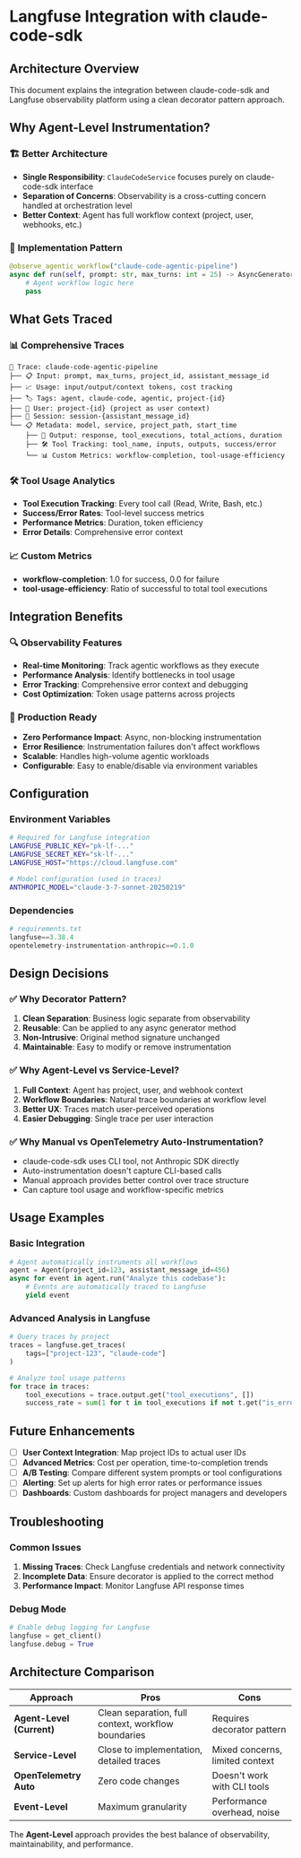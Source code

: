 # Langfuse Integration with claude-code-sdk

## Architecture Overview

This document explains the integration between claude-code-sdk and Langfuse observability platform using a clean decorator pattern approach.

## Why Agent-Level Instrumentation?

### 🏗️ **Better Architecture**
- **Single Responsibility**: `ClaudeCodeService` focuses purely on claude-code-sdk interface
- **Separation of Concerns**: Observability is a cross-cutting concern handled at orchestration level
- **Better Context**: Agent has full workflow context (project, user, webhooks, etc.)

### 🔧 **Implementation Pattern**
```python
@observe_agentic_workflow("claude-code-agentic-pipeline")
async def run(self, prompt: str, max_turns: int = 25) -> AsyncGenerator[dict, None]:
    # Agent workflow logic here
    pass
```

## What Gets Traced

### 📊 **Comprehensive Traces**
```
🔗 Trace: claude-code-agentic-pipeline
├── 📋 Input: prompt, max_turns, project_id, assistant_message_id
├── 📈 Usage: input/output/context tokens, cost tracking
├── 🏷️ Tags: agent, claude-code, agentic, project-{id}
├── 👤 User: project-{id} (project as user context)
├── 📅 Session: session-{assistant_message_id}
└── 📋 Metadata: model, service, project_path, start_time
    ├── 🔗 Output: response, tool_executions, total_actions, duration
    ├── 🛠️ Tool Tracking: tool_name, inputs, outputs, success/error
    └── 📊 Custom Metrics: workflow-completion, tool-usage-efficiency
```

### 🛠️ **Tool Usage Analytics**
- **Tool Execution Tracking**: Every tool call (Read, Write, Bash, etc.)
- **Success/Error Rates**: Tool-level success metrics
- **Performance Metrics**: Duration, token efficiency
- **Error Details**: Comprehensive error context

### 📈 **Custom Metrics**
- **workflow-completion**: 1.0 for success, 0.0 for failure
- **tool-usage-efficiency**: Ratio of successful to total tool executions

## Integration Benefits

### 🔍 **Observability Features**
- **Real-time Monitoring**: Track agentic workflows as they execute
- **Performance Analysis**: Identify bottlenecks in tool usage
- **Error Tracking**: Comprehensive error context and debugging
- **Cost Optimization**: Token usage patterns across projects

### 🚀 **Production Ready**
- **Zero Performance Impact**: Async, non-blocking instrumentation
- **Error Resilience**: Instrumentation failures don't affect workflows
- **Scalable**: Handles high-volume agentic workloads
- **Configurable**: Easy to enable/disable via environment variables

## Configuration

### Environment Variables
```bash
# Required for Langfuse integration
LANGFUSE_PUBLIC_KEY="pk-lf-..."
LANGFUSE_SECRET_KEY="sk-lf-..."
LANGFUSE_HOST="https://cloud.langfuse.com"

# Model configuration (used in traces)
ANTHROPIC_MODEL="claude-3-7-sonnet-20250219"
```

### Dependencies
```python
# requirements.txt
langfuse==3.38.4
opentelemetry-instrumentation-anthropic==0.1.0
```

## Design Decisions

### ✅ **Why Decorator Pattern?**
1. **Clean Separation**: Business logic separate from observability
2. **Reusable**: Can be applied to any async generator method
3. **Non-Intrusive**: Original method signature unchanged
4. **Maintainable**: Easy to modify or remove instrumentation

### ✅ **Why Agent-Level vs Service-Level?**
1. **Full Context**: Agent has project, user, and webhook context
2. **Workflow Boundaries**: Natural trace boundaries at workflow level
3. **Better UX**: Traces match user-perceived operations
4. **Easier Debugging**: Single trace per user interaction

### ✅ **Why Manual vs OpenTelemetry Auto-Instrumentation?**
- claude-code-sdk uses CLI tool, not Anthropic SDK directly
- Auto-instrumentation doesn't capture CLI-based calls
- Manual approach provides better control over trace structure
- Can capture tool usage and workflow-specific metrics

## Usage Examples

### Basic Integration
```python
# Agent automatically instruments all workflows
agent = Agent(project_id=123, assistant_message_id=456)
async for event in agent.run("Analyze this codebase"):
    # Events are automatically traced to Langfuse
    yield event
```

### Advanced Analysis in Langfuse
```python
# Query traces by project
traces = langfuse.get_traces(
    tags=["project-123", "claude-code"]
)

# Analyze tool usage patterns
for trace in traces:
    tool_executions = trace.output.get("tool_executions", [])
    success_rate = sum(1 for t in tool_executions if not t.get("is_error")) / len(tool_executions)
```

## Future Enhancements

- [ ] **User Context Integration**: Map project IDs to actual user IDs
- [ ] **Advanced Metrics**: Cost per operation, time-to-completion trends
- [ ] **A/B Testing**: Compare different system prompts or tool configurations
- [ ] **Alerting**: Set up alerts for high error rates or performance issues
- [ ] **Dashboards**: Custom dashboards for project managers and developers

## Troubleshooting

### Common Issues
1. **Missing Traces**: Check Langfuse credentials and network connectivity
2. **Incomplete Data**: Ensure decorator is applied to the correct method
3. **Performance Impact**: Monitor Langfuse API response times

### Debug Mode
```python
# Enable debug logging for Langfuse
langfuse = get_client()
langfuse.debug = True
```

## Architecture Comparison

| Approach | Pros | Cons |
|----------|------|------|
| **Agent-Level (Current)** | Clean separation, full context, workflow boundaries | Requires decorator pattern |
| **Service-Level** | Close to implementation, detailed traces | Mixed concerns, limited context |
| **OpenTelemetry Auto** | Zero code changes | Doesn't work with CLI tools |
| **Event-Level** | Maximum granularity | Performance overhead, noise |

The **Agent-Level** approach provides the best balance of observability, maintainability, and performance.